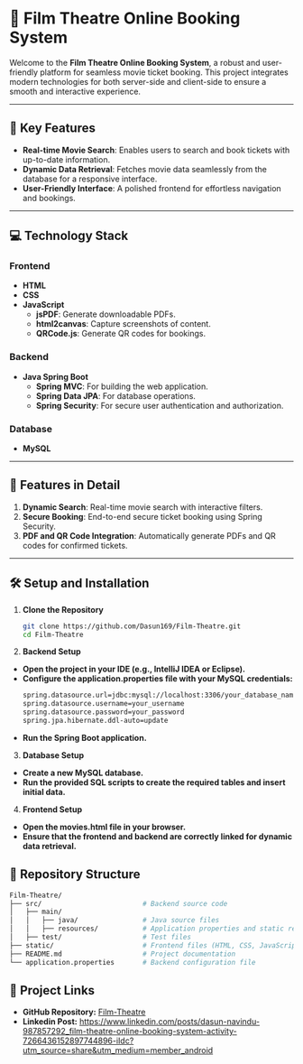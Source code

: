 # 🎥 Film Theatre Online Booking System  

Welcome to the **Film Theatre Online Booking System**, a robust and user-friendly platform for seamless movie ticket booking. This project integrates modern technologies for both server-side and client-side to ensure a smooth and interactive experience.  

---

## 🌟 Key Features  
- **Real-time Movie Search**: Enables users to search and book tickets with up-to-date information.  
- **Dynamic Data Retrieval**: Fetches movie data seamlessly from the database for a responsive interface.  
- **User-Friendly Interface**: A polished frontend for effortless navigation and bookings.  

---

## 💻 Technology Stack  

### **Frontend**  
- **HTML**  
- **CSS**  
- **JavaScript**  
  - **jsPDF**: Generate downloadable PDFs.  
  - **html2canvas**: Capture screenshots of content.  
  - **QRCode.js**: Generate QR codes for bookings.  

### **Backend**  
- **Java Spring Boot**  
  - **Spring MVC**: For building the web application.  
  - **Spring Data JPA**: For database operations.  
  - **Spring Security**: For secure user authentication and authorization.  

### **Database**  
- **MySQL**  

---

## 🚀 Features in Detail  
1. **Dynamic Search**: Real-time movie search with interactive filters.  
2. **Secure Booking**: End-to-end secure ticket booking using Spring Security.  
3. **PDF and QR Code Integration**: Automatically generate PDFs and QR codes for confirmed tickets.  

---

## 🛠️ Setup and Installation  

1. **Clone the Repository**  
   ```bash
   git clone https://github.com/Dasun169/Film-Theatre.git
   cd Film-Theatre
2. **Backend Setup**
- **Open the project in your IDE (e.g., IntelliJ IDEA or Eclipse).**
- **Configure the application.properties file with your MySQL credentials:**
  ```bash
  spring.datasource.url=jdbc:mysql://localhost:3306/your_database_name
  spring.datasource.username=your_username
  spring.datasource.password=your_password
  spring.jpa.hibernate.ddl-auto=update
- **Run the Spring Boot application.**
3. **Database Setup**
- **Create a new MySQL database.**
- **Run the provided SQL scripts to create the required tables and insert initial data.**
4. **Frontend Setup**
- **Open the movies.html file in your browser.**
- **Ensure that the frontend and backend are correctly linked for dynamic data retrieval.**

## 📂 Repository Structure
  ```bash
  Film-Theatre/
├── src/                         # Backend source code
│   ├── main/
│   │   ├── java/                # Java source files
│   │   ├── resources/           # Application properties and static resources
│   ├── test/                    # Test files
├── static/                      # Frontend files (HTML, CSS, JavaScript)
├── README.md                    # Project documentation
└── application.properties       # Backend configuration file
```

## 🔗 Project Links
- **GitHub Repository:** [Film-Theatre](https://github.com/Dasun169/Film-Theatre.git) 
- **Linkedin Post:** https://www.linkedin.com/posts/dasun-navindu-987857292_film-theatre-online-booking-system-activity-7266436152897744896-iIdc?utm_source=share&utm_medium=member_android


